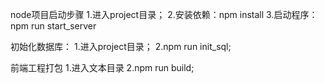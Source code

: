 node项目启动步骤
1.进入project目录；
2.安装依赖：npm install
3.启动程序：npm run start_server

初始化数据库：
1.进入project目录；
2.npm run init_sql;

前端工程打包
1.进入文本目录
2.npm run build;
